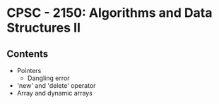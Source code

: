 # CPSC - 2150: Algorithms and Data Structures II

## Contents

- Pointers
  - Dangling error
- 'new' and 'delete' operator
- Array and dynamic arrays
